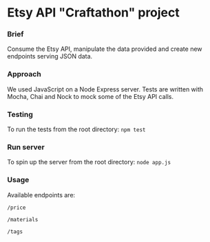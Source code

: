 # Etsy API "Craftathon" project

### Brief

Consume the Etsy API, manipulate the data provided and create new endpoints serving JSON data. 

### Approach

We used JavaScript on a Node Express server. Tests are written with Mocha, Chai and Nock to mock some of the Etsy API calls.

### Testing

To run the tests from the root directory:
``` npm test ```

### Run server

To spin up the server from the root directory: 
 ``` node app.js ```

### Usage

Available endpoints are:

``` /price ```

``` /materials ```

``` /tags ```